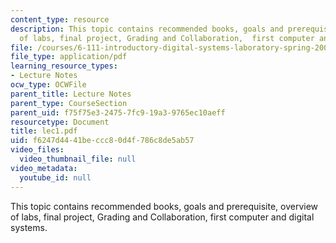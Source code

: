 ```yaml
---
content_type: resource
description: This topic contains recommended books, goals and prerequisite, overview
  of labs, final project, Grading and Collaboration,  first computer and digital systems.
file: /courses/6-111-introductory-digital-systems-laboratory-spring-2006/f6247d4441beccc80d4f786c8de5ab57_lec1.pdf
file_type: application/pdf
learning_resource_types:
- Lecture Notes
ocw_type: OCWFile
parent_title: Lecture Notes
parent_type: CourseSection
parent_uid: f75f75e3-2475-7fc9-19a3-9765ec10aeff
resourcetype: Document
title: lec1.pdf
uid: f6247d44-41be-ccc8-0d4f-786c8de5ab57
video_files:
  video_thumbnail_file: null
video_metadata:
  youtube_id: null
---
```

This topic contains recommended books, goals and prerequisite, overview of labs, final project, Grading and Collaboration,  first computer and digital systems.
